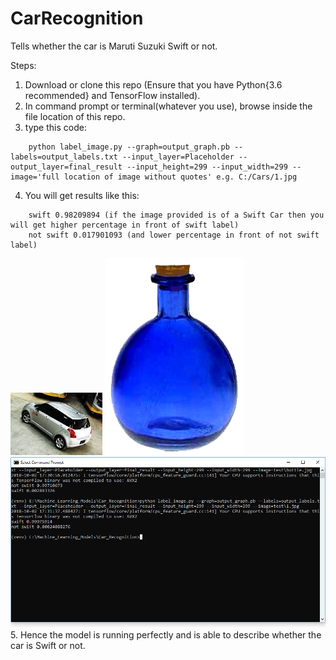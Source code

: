# CarRecognition
Tells whether the car is Maruti Suzuki Swift or not.

Steps:
1. Download or clone this repo (Ensure that you have Python{3.6 recommended} and TensorFlow installed).
2. In command prompt or terminal(whatever you use), browse inside the file location of this repo.
3. type this code:<br>
```
    python label_image.py --graph=output_graph.pb --labels=output_labels.txt --input_layer=Placeholder --output_layer=final_result --input_height=299 --input_width=299 --image='full location of image without quotes' e.g. C:/Cars/1.jpg
```
4. You will get results like this:<br>
```
    swift 0.98209894 (if the image provided is of a Swift Car then you will get higher percentage in front of swift label)
    not swift 0.017901093 (and lower percentage in front of not swift label)
```
![1](test/1.jpg)
![bottle](test/bottle.jpg)<br>
![Screenshot](Screenshot.PNG)<br>
5. Hence the model is running perfectly and is able to describe whether the car is Swift or not.
